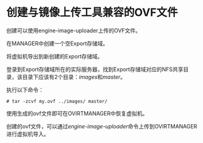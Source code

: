 # 创建与镜像上传工具兼容的OVF文件

创建可以使用engine-image-uploader上传的OVF文件。

在MANAGER中创建一个空Export存储域。

将虚拟机导出到新创建的Export存储域。

登录到Export存储域所在的实际服务器，找到Export存储域对应的NFS共享目录，该目录下应该有2个目录：*images*和*master*。

执行以下命令：

    # tar -zcvf my.ovf ../images/ master/


使用生成的ovf文件即可在OVIRTMANAGER中恢复虚拟机。

创建的ovf文件，可以通过*engine-image-uploader*命令上传到OVIRTMANAGER进行虚拟机导入。
